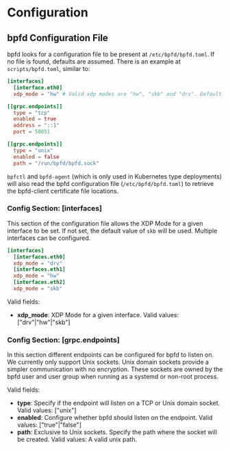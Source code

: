 # Configuration

## bpfd Configuration File

bpfd looks for a configuration file to be present at `/etc/bpfd/bpfd.toml`.
If no file is found, defaults are assumed.
There is an example at `scripts/bpfd.toml`, similar to:

```toml
[interfaces]
  [interface.eth0]
  xdp_mode = "hw" # Valid xdp modes are "hw", "skb" and "drv". Default: "skb".

[[grpc.endpoints]]
  type = "tcp"
  enabled = true
  address = "::1"
  port = 50051

[[grpc.endpoints]]
  type = "unix"
  enabled = false
  path = "/run/bpfd/bpfd.sock"
```

`bpfctl` and `bpfd-agent` (which is only used in Kubernetes type deployments) will also read the
bpfd configuration file (`/etc/bpfd/bpfd.toml`) to retrieve the bpfd-client certificate file locations.

### Config Section: [interfaces]

This section of the configuration file allows the XDP Mode for a given interface to be set.
If not set, the default value of `skb` will be used.
Multiple interfaces can be configured.

```toml
[interfaces]
  [interfaces.eth0]
  xdp_mode = "drv"
  [interfaces.eth1]
  xdp_mode = "hw"
  [interfaces.eth2]
  xdp_mode = "skb"
```

Valid fields:

- **xdp_mode**: XDP Mode for a given interface. Valid values: ["drv"|"hw"|"skb"]

### Config Section: [grpc.endpoints]

In this section different endpoints can be configured for bpfd to listen on. We currently only support Unix sockets.
Unix domain sockets provide a simpler communication with no encryption. These sockets are owned by the bpfd
user and user group when running as a systemd or non-root process.

Valid fields:

- **type**: Specify if the endpoint will listen on a TCP or Unix domain socket. Valid values: ["unix"]
- **enabled**: Configure whether bpfd should listen on the endpoint. Valid values: ["true"|"false"]
- **path**: Exclusive to Unix sockets. Specify the path where the socket will be created. Valid values: A valid unix path.
